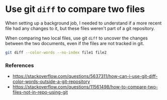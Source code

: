 # Use git `diff` to compare two files

When setting up a background job, I needed to understand if a more recent file had any changes to it, but these files weren't part of a git repository.

When comparing two local files, use git `diff` to uncover the changes between the two documents, even if the files are not tracked in git.

```bash
git diff --color-words --no-index file1 file2
```





### References
* https://stackoverflow.com/questions/5637311/how-can-i-use-git-diff-color-words-outside-a-git-repository
* https://stackoverflow.com/questions/11561498/how-to-compare-two-files-not-in-repo-using-git